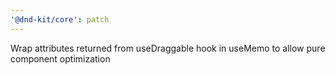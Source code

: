 ```yaml
---
'@dnd-kit/core': patch
---
```


Wrap attributes returned from useDraggable hook in useMemo to allow pure component optimization
